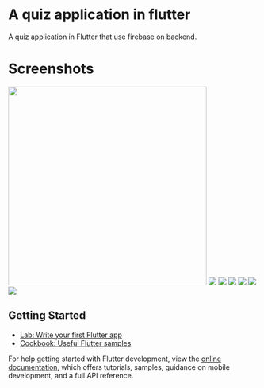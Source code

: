 # A quiz application in flutter
A quiz application in Flutter that use firebase on backend.
# Screenshots
<img src="ss/7.jpg" width="400"> <img src="ss/6.jpg">
<img src="ss/1.jpg"> <img src="ss/5.jpg">
<img src="ss/4.jpg"> <img src="ss/3.jpg">
<img src="ss/2.jpg">

## Getting Started



- [Lab: Write your first Flutter app](https://docs.flutter.dev/get-started/codelab)
- [Cookbook: Useful Flutter samples](https://docs.flutter.dev/cookbook)

For help getting started with Flutter development, view the
[online documentation](https://docs.flutter.dev/), which offers tutorials,
samples, guidance on mobile development, and a full API reference.
